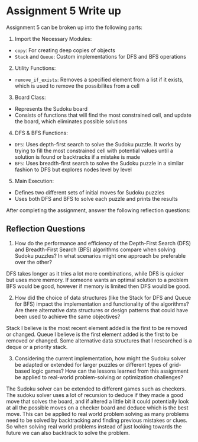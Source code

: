 # Assignment 5 Write up

Assignment 5 can be broken up into the following parts:
1. Import the Necessary Modules:
- `copy`: For creating deep copies of objects
- `Stack` and `Queue`: Custom implementations for DFS and BFS operations
2. Utility Functions: 
- `remove_if_exists`: Removes a specified element from a list if it exists, which is used to remove the possibilites from a cell
3. Board Class:
- Represents the Sudoku board
- Consists of functions that will find the most constrained cell, and update the board, which eliminates possible solutions
4. DFS & BFS Functions:
- `DFS`: Uses depth-first search to solve the Sudoku puzzle. It works by trying to fill the most constrained cell with potential values until a solution is found or backtracks if a mistake is made
- `BFS`: Uses breadth-first search to solve the Sudoku puzzle in a similar fashion to DFS but explores nodes level by level
5. Main Execution:
- Defines two different sets of initial moves for Sudoku puzzles
- Uses both DFS and BFS to solve each puzzle and prints the results


After completing the assignment, answer the following reflection questions:

## Reflection Questions

1. How do the performance and efficiency of the Depth-First Search (DFS) and Breadth-First Search (BFS) algorithms compare when solving Sudoku puzzles? In what scenarios might one approach be preferable over the other?

DFS takes longer as it tries a lot more combinations, while DFS is quicker but uses more memory. If someone wants an optimal solution to a problem BFS would be good, however if memory is limited then DFS would be good.

2. How did the choice of data structures (like the Stack for DFS and Queue for BFS) impact the implementation and functionality of the algorithms? Are there alternative data structures or design patterns that could have been used to achieve the same objectives?

Stack I believe is the most recent element added is the first to be removed or changed. Queue I believe is the first element added is the first to be removed or changed. Some alternative data structures that I researched is a deque or a priority stack.

3. Considering the current implementation, how might the Sudoku solver be adapted or extended for larger puzzles or different types of grid-based logic games? How can the lessons learned from this assignment be applied to real-world problem-solving or optimization challenges?

The Sudoku solver can be extended to different games such as checkers. The sudoku solver uses a lot of recursion to deduce if they made a good move that solves the board, and if altered a little bit it could potentially look at all the possible moves on a checker board and deduce which is the best move. This can be applied to real world problem solving as many problems need to be solved by backtracking and finding previous mistakes or clues. So when solving real world problems instead of just looking towards the future we can also backtrack to solve the problem.

